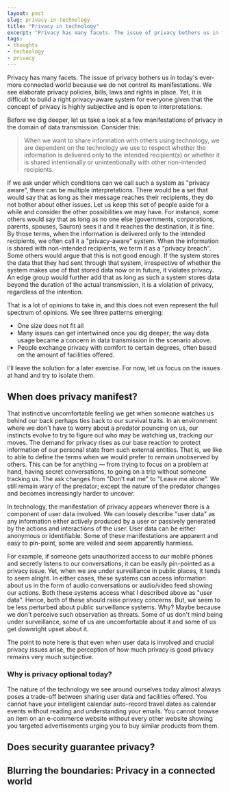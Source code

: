 ```yaml
---
layout: post
slug: privacy-in-technology
title: "Privacy in technology"
excerpt: "Privacy has many facets. The issue of privacy bothers us in today's ever-more connected world because we do not control its manifestations. Let's look at why and how privacy manifests in the technology around us."
tags:
- thoughts
- technology
- privacy
---
```


Privacy has many facets. The issue of privacy bothers us in today's ever-more connected world because we do not control its manifestations. We see elaborate privacy policies, bills, laws and rights in place. Yet, it is difficult to build a right privacy-aware system for everyone given that the concept of privacy is highly subjective and is open to interpretations.

Before we dig deeper, let us take a look at a few manifestations of privacy in the domain of data transmission. Consider this:

> When we want to share information with others using technology, we are dependent on the technology we use to respect whether the information is delivered only to the intended recipient(s) or whether it is shared intentionally or unintentionally with other non-intended recipients.

If we ask under which conditions can we call such a system as "privacy aware", there can be multiple interpretations. There would be a set that would say that as long as their message reaches their recipients, they do not bother about other issues. Let us keep this set of people aside for a while and consider the other possibilities we may have. For instance, some others would say that as long as no one else (governments, corporations, parents, spouses, Sauron) sees it and it reaches the destination, it is fine. By those terms, when the information is delivered only to the intended recipients, we often call it a "privacy-aware" system. When the information is shared with non-intended recipients, we term it as a "privacy breach". Some others would argue that this is not good enough. If the system stores the data that they had sent through that system, irrespective of whether the system makes use of that stored data now or in future, it violates privacy. An edge group would further add that as long as such a system stores data beyond the duration of the actual transmission, it is a violation of privacy, regardless of the intention.

That is a lot of opinions to take in, and this does not even represent the full spectrum of opinions. We see three patterns emerging:

- One size does not fit all
- Many issues can get intertwined once you dig deeper; the way data usage became a concern in data transmission in the scenario above.
- People exchange privacy with comfort to certain degrees, often based on the amount of facilities offered.

I'll leave the solution for a later exercise. For now, let us focus on the issues at hand and try to isolate them.

## When does privacy manifest?

That instinctive uncomfortable feeling we get when someone watches us behind our back perhaps ties back to our survival traits. In an environment where we don't have to worry about a predator pouncing on us, our instincts evolve to try to figure out who may be watching us, tracking our moves. The demand for privacy rises as our base reaction to protect information of our personal state from such external entities. That is, we like to able to define the terms when we would prefer to remain unobserved by others. This can be for anything &mdash; from trying to focus on a problem at hand, having secret conversations, to going on a trip without someone tracking us. The ask changes from "Don't eat me" to "Leave me alone". We still remain wary of the predator; except the nature of the predator changes and becomes increasingly harder to uncover.

In technology, the manifestation of privacy appears whenever there is a component of user data involved. We can loosely describe "user data" as any information either actively produced by a user or passively generated by the actions and interactions of the user. User data can be either anonymous or identifiable. Some of these manifestations are apparent and easy to pin-point, some are veiled and seem apparently harmless.

For example, if someone gets unauthorized access to our mobile phones and secretly listens to our conversations, it can be easily pin-pointed as a privacy issue. Yet, when we are under surveillance in public places, it tends to seem alright. In either cases, these systems can access information about us in the form of audio conversations or audio/video feed showing our actions. Both these systems access what I described above as "user data". Hence, both of these should raise privacy concerns. But, we seem to be less perturbed about public surveillance systems. Why? Maybe because we don't perceive such observation as threats. Some of us don't mind being under surveillance, some of us are uncomfortable about it and some of us get downright upset about it.

The point to note here is that even when user data is involved and crucial privacy issues arise, the perception of how much privacy is good privacy remains very much subjective.

### Why is privacy optional today?

The nature of the technology we see around ourselves today almost always poses a trade-off between sharing user data and facilities offered. You cannot have your intelligent calendar auto-record travel dates as calendar events without reading and understanding your emails. You cannot browse an item on an e-commerce website without every other website showing you targeted advertisements urging you to buy similar products from them.

## Does security guarantee privacy?

## Blurring the boundaries: Privacy in a connected world
